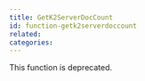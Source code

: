 ```yaml
---
title: GetK2ServerDocCount
id: function-getk2serverdoccount
related:
categories:
---
```


This function is deprecated.